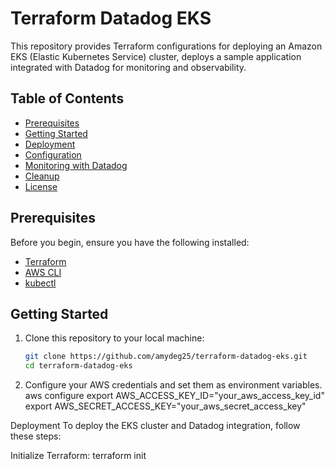 # Terraform Datadog EKS

This repository provides Terraform configurations for deploying an Amazon EKS (Elastic Kubernetes Service) cluster, deploys a sample application integrated with Datadog for monitoring and observability.

## Table of Contents

- [Prerequisites](#prerequisites)
- [Getting Started](#getting-started)
- [Deployment](#deployment)
- [Configuration](#configuration)
- [Monitoring with Datadog](#monitoring-with-datadog)
- [Cleanup](#cleanup)
- [License](#license)

## Prerequisites

Before you begin, ensure you have the following installed:

- [Terraform](https://www.terraform.io/downloads.html) 
- [AWS CLI](https://aws.amazon.com/cli/)
- [kubectl](https://kubernetes.io/docs/tasks/tools/install-kubectl/) 

## Getting Started

1. Clone this repository to your local machine:

   ```bash
   git clone https://github.com/amydeg25/terraform-datadog-eks.git
   cd terraform-datadog-eks

2. Configure your AWS credentials and set them as environment variables.
aws configure
export AWS_ACCESS_KEY_ID="your_aws_access_key_id"
export AWS_SECRET_ACCESS_KEY="your_aws_secret_access_key"

Deployment
To deploy the EKS cluster and Datadog integration, follow these steps:

Initialize Terraform:
terraform init
